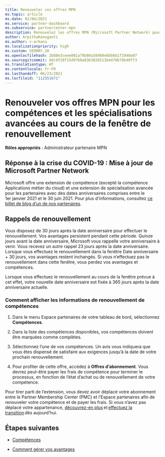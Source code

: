 ```yaml
---
title: Renouveler vos offres MPN
ms.topic: article
ms.date: 02/04/2021
ms.service: partner-dashboard
ms.subservice: partnercenter-mpn
description: Renouvelez les offres MPN (Microsoft Partner Network) pour les compétences et les spécialisations avancées - la fenêtre de renouvellement commence à l’anniversaire de la date d’achat plus un jour.
author: ArpithaKanuganti
ms.author: v-arkanu
ms.localizationpriority: high
ms.custom: SEOMAY.20
ms.openlocfilehash: 2b88e3ceee001a79b80a38408e6bb6b1f1940a07
ms.sourcegitcommit: 8dc9f28f15d9760a8363826513b4470b76b40ff3
ms.translationtype: HT
ms.contentlocale: fr-FR
ms.lasthandoff: 06/23/2021
ms.locfileid: "112551671"
---
```

# <a name="renew-your-mpn-offers-for-competencies-and-advanced-specializations-during-the-renewal-window"></a>Renouveler vos offres MPN pour les compétences et les spécialisations avancées au cours de la fenêtre de renouvellement

**Rôles appropriés** : Administrateur partenaire MPN

## <a name="responding-to-covid-19-microsoft-partner-network-update"></a>Réponse à la crise du COVID-19 : Mise à jour de Microsoft Partner Network

Microsoft offre une extension de compétence (excepté la compétence Applications métier du cloud) et une extension de spécialisation avancée pour les partenaires avec des dates anniversaires comprises entre le 1er janvier 2021 et le 30 juin 2021. Pour plus d’informations, consultez [ce billet de blog d’un de nos partenaires](https://blogs.partner.microsoft.com/mpn/responding-to-covid-19-microsoft-partner-network/).

## <a name="renewal-reminders"></a>Rappels de renouvellement

Vous disposez de 30 jours après la date anniversaire pour effectuer le renouvellement. Vos avantages persistent pendant cette période. Quinze jours avant la date anniversaire, Microsoft vous rappelle votre anniversaire à venir. Vous recevez un autre rappel 23 jours après la date anniversaire. Lorsque vous effectuez le renouvellement dans la fenêtre Date anniversaire + 30 jours, vos avantages restent inchangés. Si vous n’effectuez pas le renouvellement dans cette fenêtre, vous perdez vos avantages et compétences.

Lorsque vous effectuez le renouvellement au cours de la fenêtre prévue à cet effet, votre nouvelle date anniversaire est fixée à 365 jours après la date anniversaire actuelle.

### <a name="how-to-view-competency-renewal-information"></a>Comment afficher les informations de renouvellement de compétences

1. Dans le menu Espace partenaires de votre tableau de bord, sélectionnez **Compétences**.  

2. Dans la liste des compétences disponibles, vos compétences doivent être marquées comme complètes.  

3. Sélectionnez l’une de vos compétences. Un avis vous indiquera que vous êtes dispensé de satisfaire aux exigences jusqu’à la date de votre prochain renouvellement.

4. Pour profiter de cette offre, accédez à **Offres d’abonnement**. Vous devrez peut-être payer les frais de compétence pour terminer le processus, en fonction de l’état d’achat ou de renouvellement de votre compétence.

Pour tirer parti de l’extension, vous devez avoir déplacé votre abonnement entre le Partner Membership Center (PMC) et l’Espace partenaires afin de renouveler votre compétence et de payer les frais. Si vous n’avez pas déplacé votre appartenance, [découvrez-en plus](partner-membership-center-retirement-faq.md) et [effectuez la transition](https://partners.microsoft.com/partnerprogram/Welcome.aspx) dès aujourd’hui.  

## <a name="next-steps"></a>Étapes suivantes

- [Compétences](learn-about-competencies.md)

- [Comment gérer vos avantages](manage-your-partner-network-benefits.md)

